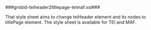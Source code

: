 ###grobid-teiheader2titlepage-teimaf.xsl###

That style sheet aims to change teiHeader element and its nodes to titlePage element.
The style sheet is available for TEI and MAF.
